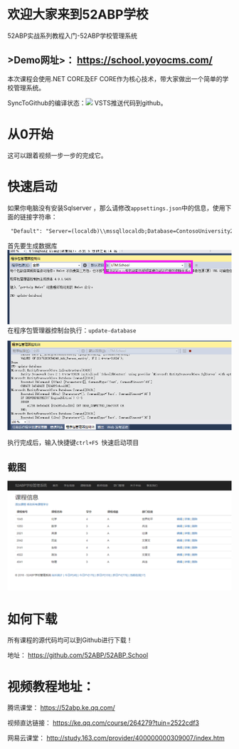 # 欢迎大家来到52ABP学校 

52ABP实战系列教程入门-52ABP学校管理系统

## >Demo网址>： https://school.yoyocms.com/

本次课程会使用.NET CORE及EF CORE作为核心技术，带大家做出一个简单的学校管理系统。

SyncToGithub的编译状态：[<img src="https://52abp.visualstudio.com/_apis/public/build/definitions/ca83ba7d-c1a1-4c51-b7e2-d889c38e3d13/3/badge">](https://52abp.visualstudio.com/_apis/public/build/definitions/ca83ba7d-c1a1-4c51-b7e2-d889c38e3d13/3/badge)
 VSTS推送代码到github。



# 从0开始

这可以跟着视频一步一步的完成它。

# 快速启动

如果你电脑没有安装Sqlserver ，那么请修改`appsettings.json`中的信息，使用下面的链接字符串：
``` xml
 "Default": "Server=(localdb)\\mssqllocaldb;Database=ContosoUniversity2;Trusted_Connection=True;MultipleActiveResultSets=true"
```

首先要生成数据库
![File](docs/file.png)
在程序包管理器控制台执行：`update-database`

![File1](docs/file1.png)

执行完成后，输入快捷键`ctrl+F5 `快速启动项目

## 截图
![File12](docs/file12.png)

# 如何下载

 所有课程的源代码均可以到Github进行下载！

 地址： https://github.com/52ABP/52ABP.School


# 视频教程地址：

腾讯课堂：
https://52abp.ke.qq.com/

视频直达链接：
https://ke.qq.com/course/264279?tuin=2522cdf3

网易云课堂：
http://study.163.com/provider/400000000309007/index.htm


